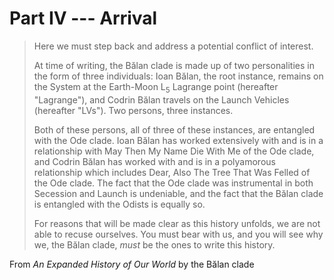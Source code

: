 # Part IV --- Arrival

> Here we must step back and address a potential conflict of interest.
>
> At time of writing, the Bălan clade is made up of two personalities in the form of three individuals: Ioan Bălan, the root instance, remains on the System at the Earth-Moon L<sub>5</sub> Lagrange point (hereafter "Lagrange"), and Codrin Bălan travels on the Launch Vehicles (hereafter "LVs"). Two persons, three instances.
>
> Both of these persons, all of three of these instances, are entangled with the Ode clade. Ioan Bălan has worked extensively with and is in a relationship with May Then My Name Die With Me of the Ode clade, and Codrin Bălan has worked with and is in a polyamorous relationship which includes Dear, Also The Tree That Was Felled of the Ode clade. The fact that the Ode clade was instrumental in both Secession and Launch is undeniable, and the fact that the Bălan clade is entangled with the Odists is equally so.
>
> For reasons that will be made clear as this history unfolds, we are not able to recuse ourselves. You must bear with us, and you will see why we, the Bălan clade, *must* be the ones to write this history.

From *An Expanded History of Our World* by the Bălan clade
